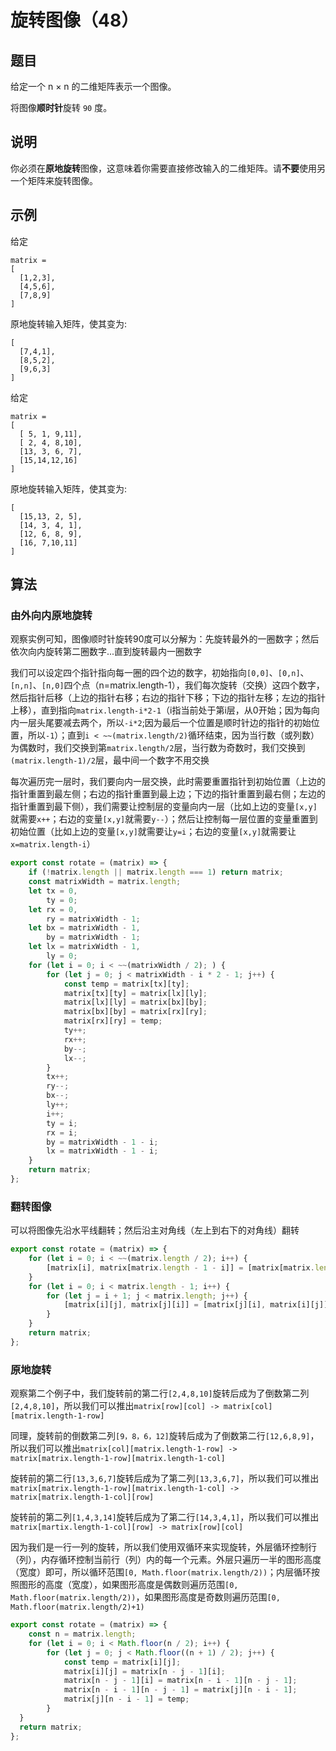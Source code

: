 # 旋转图像（48）

## 题目

给定一个 n × n 的二维矩阵表示一个图像。

将图像**顺时针**旋转 `90` 度。

## 说明

你必须在**原地旋转**图像，这意味着你需要直接修改输入的二维矩阵。请**不要**使用另一个矩阵来旋转图像。

## 示例

给定 
```
matrix = 
[
  [1,2,3],
  [4,5,6],
  [7,8,9]
]
```

原地旋转输入矩阵，使其变为:
```
[
  [7,4,1],
  [8,5,2],
  [9,6,3]
]
```

给定
```
matrix =
[
  [ 5, 1, 9,11],
  [ 2, 4, 8,10],
  [13, 3, 6, 7],
  [15,14,12,16]
]
```

原地旋转输入矩阵，使其变为:
```
[
  [15,13, 2, 5],
  [14, 3, 4, 1],
  [12, 6, 8, 9],
  [16, 7,10,11]
]
```

## 算法

### 由外向内原地旋转

观察实例可知，图像顺时针旋转90度可以分解为：先旋转最外的一圈数字；然后依次向内旋转第二圈数字...直到旋转最内一圈数字

我们可以设定四个指针指向每一圈的四个边的数字，初始指向`[0,0]`、`[0,n]`、`[n,n]`、`[n,0]`四个点（n=matrix.length-1），我们每次旋转（交换）这四个数字，然后指针后移（上边的指针右移；右边的指针下移；下边的指针左移；左边的指针上移），直到指向`matrix.length-i*2-1`（i指当前处于第i层，从0开始；因为每向内一层头尾要减去两个，所以`-i*2`;因为最后一个位置是顺时针边的指针的初始位置，所以`-1`）；直到`i < ~~(matrix.length/2)`循环结束，因为当行数（或列数）为偶数时，我们交换到第`matrix.length/2`层，当行数为奇数时，我们交换到`(matrix.length-1)/2`层，最中间一个数字不用交换

每次遍历完一层时，我们要向内一层交换，此时需要重置指针到初始位置（上边的指针重置到最左侧；右边的指针重置到最上边；下边的指针重置到最右侧；左边的指针重置到最下侧），我们需要让控制层的变量向内一层（比如上边的变量`[x,y]`就需要`x++`；右边的变量`[x,y]`就需要`y--`）；然后让控制每一层位置的变量重置到初始位置（比如上边的变量`[x,y]`就需要让`y=i`；右边的变量`[x,y]`就需要让`x=matrix.length-i`）

```js
export const rotate = (matrix) => {
	if (!matrix.length || matrix.length === 1) return matrix;
	const matrixWidth = matrix.length;
	let tx = 0,
		ty = 0;
	let rx = 0,
		ry = matrixWidth - 1;
	let bx = matrixWidth - 1,
		by = matrixWidth - 1;
	let lx = matrixWidth - 1,
		ly = 0;
	for (let i = 0; i < ~~(matrixWidth / 2); ) {
		for (let j = 0; j < matrixWidth - i * 2 - 1; j++) {
			const temp = matrix[tx][ty];
			matrix[tx][ty] = matrix[lx][ly];
			matrix[lx][ly] = matrix[bx][by];
			matrix[bx][by] = matrix[rx][ry];
			matrix[rx][ry] = temp;
			ty++;
			rx++;
			by--;
			lx--;
		}
		tx++;
		ry--;
		bx--;
		ly++;
		i++;
		ty = i;
		rx = i;
		by = matrixWidth - 1 - i;
		lx = matrixWidth - 1 - i;
	}
	return matrix;
};
```

### 翻转图像

可以将图像先沿水平线翻转；然后沿主对角线（左上到右下的对角线）翻转

```js
export const rotate = (matrix) => {
	for (let i = 0; i < ~~(matrix.length / 2); i++) {
		[matrix[i], matrix[matrix.length - 1 - i]] = [matrix[matrix.length - 1 - i], matrix[i]];
	}
	for (let i = 0; i < matrix.length - 1; i++) {
		for (let j = i + 1; j < matrix.length; j++) {
			[matrix[i][j], matrix[j][i]] = [matrix[j][i], matrix[i][j]];
		}
	}
	return matrix;
};
```

### 原地旋转

观察第二个例子中，我们旋转前的第二行`[2,4,8,10]`旋转后成为了倒数第二列`[2,4,8,10]`，所以我们可以推出`matrix[row][col] -> matrix[col][matrix.length-1-row]`

同理，旋转前的倒数第二列`[9，8，6，12]`旋转后成为了倒数第二行`[12,6,8,9]`，所以我们可以推出`matrix[col][matrix.length-1-row] -> matrix[matrix.length-1-row][matrix.length-1-col]`

旋转前的第二行`[13,3,6,7]`旋转后成为了第二列`[13,3,6,7]`，所以我们可以推出`matrix[matrix.length-1-row][matrix.length-1-col] -> matrix[matrix.length-1-col][row]`

旋转前的第二列`[1,4,3,14]`旋转后成为了第二行`[14,3,4,1]`，所以我们可以推出`matrix[martix.length-1-col][row] -> matrix[row][col]`

因为我们是一行一列的旋转，所以我们使用双循环来实现旋转，外层循环控制行（列），内存循环控制当前行（列）内的每一个元素。外层只遍历一半的图形高度（宽度）即可，所以循环范围`[0, Math.floor(matrix.length/2))`；内层循环按照图形的高度（宽度），如果图形高度是偶数则遍历范围`[0, Math.floor(matrix.length/2))`，如果图形高度是奇数则遍历范围`[0, Math.floor(matrix.length/2)+1)`

```js
export const rotate = (matrix) => {
	const n = matrix.length;
	for (let i = 0; i < Math.floor(n / 2); i++) {
		for (let j = 0; j < Math.floor((n + 1) / 2); j++) {
			const temp = matrix[i][j];
			matrix[i][j] = matrix[n - j - 1][i];
			matrix[n - j - 1][i] = matrix[n - i - 1][n - j - 1];
			matrix[n - i - 1][n - j - 1] = matrix[j][n - i - 1];
			matrix[j][n - i - 1] = temp;
		}
  }
  return matrix;
};
```